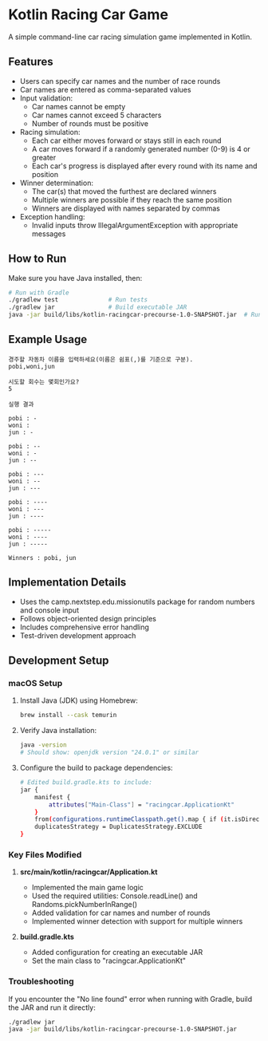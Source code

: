 # Kotlin Racing Car Game

A simple command-line car racing simulation game implemented in Kotlin.

## Features

- Users can specify car names and the number of race rounds
- Car names are entered as comma-separated values
- Input validation:
  - Car names cannot be empty
  - Car names cannot exceed 5 characters
  - Number of rounds must be positive
- Racing simulation:
  - Each car either moves forward or stays still in each round
  - A car moves forward if a randomly generated number (0-9) is 4 or greater
  - Each car's progress is displayed after every round with its name and position
- Winner determination:
  - The car(s) that moved the furthest are declared winners
  - Multiple winners are possible if they reach the same position
  - Winners are displayed with names separated by commas
- Exception handling:
  - Invalid inputs throw IllegalArgumentException with appropriate messages

## How to Run

Make sure you have Java installed, then:

```bash
# Run with Gradle
./gradlew test              # Run tests
./gradlew jar               # Build executable JAR
java -jar build/libs/kotlin-racingcar-precourse-1.0-SNAPSHOT.jar  # Run the application
```

## Example Usage

```
경주할 자동차 이름을 입력하세요(이름은 쉼표(,)를 기준으로 구분).
pobi,woni,jun

시도할 회수는 몇회인가요?
5

실행 결과

pobi : -
woni : 
jun : -

pobi : --
woni : -
jun : --

pobi : ---
woni : --
jun : ---

pobi : ----
woni : ---
jun : ----

pobi : -----
woni : ----
jun : -----

Winners : pobi, jun
```

## Implementation Details

- Uses the camp.nextstep.edu.missionutils package for random numbers and console input
- Follows object-oriented design principles
- Includes comprehensive error handling
- Test-driven development approach

## Development Setup

### macOS Setup

1. Install Java (JDK) using Homebrew:
   ```bash
   brew install --cask temurin
   ```

2. Verify Java installation:
   ```bash
   java -version
   # Should show: openjdk version "24.0.1" or similar
   ```

3. Configure the build to package dependencies:
   ```bash
   # Edited build.gradle.kts to include:
   jar {
       manifest {
           attributes["Main-Class"] = "racingcar.ApplicationKt"
       }
       from(configurations.runtimeClasspath.get().map { if (it.isDirectory) it else zipTree(it) })
       duplicatesStrategy = DuplicatesStrategy.EXCLUDE
   }
   ```

### Key Files Modified

1. **src/main/kotlin/racingcar/Application.kt**
   - Implemented the main game logic
   - Used the required utilities: Console.readLine() and Randoms.pickNumberInRange()
   - Added validation for car names and number of rounds
   - Implemented winner detection with support for multiple winners

2. **build.gradle.kts**
   - Added configuration for creating an executable JAR
   - Set the main class to "racingcar.ApplicationKt"

### Troubleshooting

If you encounter the "No line found" error when running with Gradle, build the JAR and run it directly:
```bash
./gradlew jar
java -jar build/libs/kotlin-racingcar-precourse-1.0-SNAPSHOT.jar
```
